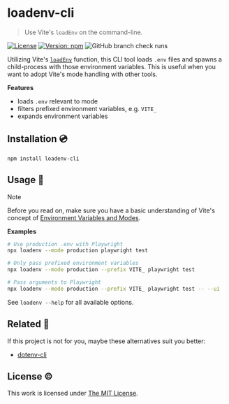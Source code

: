 # loadenv-cli

> Use Vite's `loadEnv` on the command-line.

[![License](https://img.shields.io/github/license/idleberg/loadenv-cli?color=blue&style=for-the-badge)](https://github.com/idleberg/loadenv-cli/blob/main/LICENSE)
[![Version: npm](https://img.shields.io/npm/v/loadenv-cli?style=for-the-badge)](https://www.npmjs.org/package/loadenv-cli)
![GitHub branch check runs](https://img.shields.io/github/check-runs/idleberg/loadenv-cli/main?style=for-the-badge)

Utilizing Vite's [`loadEnv`](https://vite.dev/guide/api-javascript.html#loadenv) function, this CLI tool loads `.env` files and spawns a child-process with those environment variables. This is useful when you want to adopt Vite's mode handling with other tools.

**Features**

- loads `.env` relevant to mode
- filters prefixed environment variables, e.g. `VITE_`
- expands environment variables

## Installation 💿

```shell
npm install loadenv-cli
```

## Usage 🚀

> [!NOTE]
> Before you read on, make sure you have a basic understanding of Vite's concept of [Environment Variables and Modes](https://vite.dev/guide/env-and-mode.html).

**Examples**

```sh
# Use production .env with Playwright
npx loadenv --mode production playwright test

# Only pass prefixed environment variables
npx loadenv --mode production --prefix VITE_ playwright test

# Pass arguments to Playwright
npx loadenv --mode production --prefix VITE_ playwright test -- --ui
```

See `loadenv --help` for all available options.

## Related 👫

If this project is not for you, maybe these alternatives suit you better:

- [dotenv-cli](https://www.npmjs.com/package/dotenv-cli)

## License ©️

This work is licensed under [The MIT License](LICENSE).
